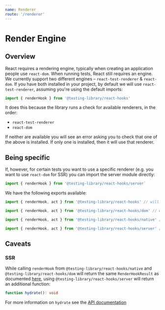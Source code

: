 ```yaml
---
name: Renderer
route: '/renderer'
---
```


# Render Engine

## Overview

React requires a rendering engine, typically when creating an application people use `react-dom`.
When running tests, React still requires an engine. We currently support two different engines –
`react-test-renderer` & `react-dom`. If you have both installed in your project, by default we will
use `react-test-renderer`, assuming you're using the default imports:

```js
import { renderHook } from '@testing-library/react-hooks'
```

It does this because the library runs a check for available renderers, in the order:

- `react-test-renderer`
- `react-dom`

If neither are available you will see an error asking you to check that one of the above is
installed. If only one is installed, then it will use that renderer.

## Being specific

If, however, for certain tests you want to use a specific renderer (e.g. you want to use `react-dom`
for SSR) you can import the server module directly:

```ts
import { renderHook } from '@testing-library/react-hooks/server`
```

We have the following exports available:

```ts
import { renderHook, act } from '@testing-library/react-hooks' // will try to auto-detect

import { renderHook, act } from '@testing-library/react-hooks/dom' // will use react-dom

import { renderHook, act } from '@testing-library/react-hooks/native' // will use react-test-renderer

import { renderHook, act } from '@testing-library/react-hooks/server' // will use react-dom
```

## Caveats

### SSR

While calling `renderHook` from `@testing-library/react-hooks/native` and
`@testing-library/react-hooks/dom` will return the same `RenderHookResult` as documented
[here](/reference/api#renderhook-result), using `@testing-library/react-hooks/server` will return an
additional function:

```ts
function hydrate(): void
```

For more information on `hydrate` see the [API documentation](/reference/api#hydrate)
